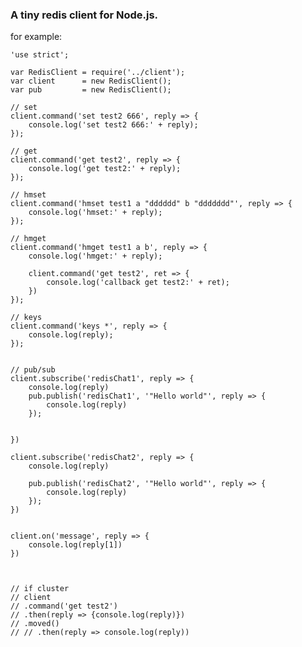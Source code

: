 ### A tiny redis client for Node.js.  

for example:

    'use strict';

    var RedisClient = require('../client');
    var client      = new RedisClient();
    var pub         = new RedisClient();

    // set 
    client.command('set test2 666', reply => {
        console.log('set test2 666:' + reply);
    });

    // get
    client.command('get test2', reply => {
        console.log('get test2:' + reply);
    });

    // hmset
    client.command('hmset test1 a "dddddd" b "ddddddd"', reply => {
        console.log('hmset:' + reply);
    });

    // hmget
    client.command('hmget test1 a b', reply => {
        console.log('hmget:' + reply);

        client.command('get test2', ret => {
            console.log('callback get test2:' + ret);
        })
    });

    // keys
    client.command('keys *', reply => {
        console.log(reply);
    });


    // pub/sub
    client.subscribe('redisChat1', reply => {
        console.log(reply)
        pub.publish('redisChat1', '"Hello world"', reply => {
            console.log(reply)
        });

        
    })

    client.subscribe('redisChat2', reply => {
        console.log(reply)

        pub.publish('redisChat2', '"Hello world"', reply => {
            console.log(reply)
        });
    })


    client.on('message', reply => {
        console.log(reply[1])
    })



    // if cluster
    // client
    // .command('get test2')
    // .then(reply => {console.log(reply)})
    // .moved()
    // // .then(reply => console.log(reply))

